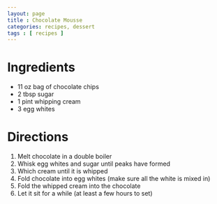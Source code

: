 ```yaml
---
layout: page
title : Chocolate Mousse
categories: recipes, dessert
tags : [ recipes ]
---
```


# Ingredients

* 11 oz bag of chocolate chips
* 2 tbsp sugar 
* 1 pint whipping cream
* 3 egg whites

# Directions

1. Melt chocolate in a double boiler
2. Whisk egg whites and sugar until peaks have formed
3. Which cream until it is whipped
4. Fold chocolate into egg whites (make sure all the white is mixed in)
5. Fold the whipped cream into the chocolate
6. Let it sit for a while (at least a few hours to set)
